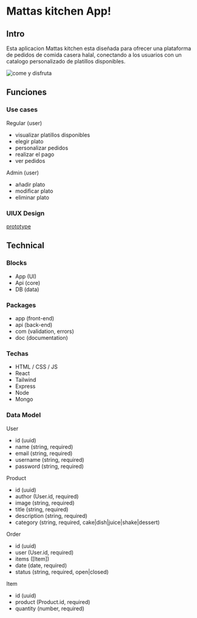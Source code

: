# Mattas kitchen App!

## Intro

Esta aplicacion Mattas kitchen esta diseñada para ofrecer una plataforma de pedidos de comida casera halal, conectando a los usuarios con un catalogo personalizado de platillos disponibles.


![come y disfruta](https://media.giphy.com/media/H6u4NDksxmolG/giphy.gif?cid=ecf05e475qxivt4gzsg7ey1xrqyrgfrfkilh64v1ozlwdn35&ep=v1_gifs_search&rid=giphy.gif&ct=g)

## Funciones

### Use cases


Regular (user)
- visualizar platillos disponibles  
- elegir plato
- personalizar pedidos 
- realizar el pago
- ver pedidos

Admin (user)
- añadir plato 
- modificar plato
- eliminar plato

### UIUX Design

[prototype](https://www.figma.com/design/qdc5IUIuYQX6FRsqGHErNk/Untitled?t=teXDnZ4PyVQK70Cz-1)

## Technical


### Blocks

- App (UI)
- Api (core)
- DB (data)

### Packages

- app (front-end)
- api (back-end)
- com (validation, errors)
- doc (documentation)

### Techas

- HTML / CSS / JS
- React
- Tailwind
- Express
- Node
- Mongo

### Data Model

User
- id (uuid)
- name (string, required)
- email (string, required)
- username (string, required)
- password (string, required)

Product
- id (uuid)
- author (User.id, required)
- image (string, required)
- title (string, required)
- description (string, required)
- category (string, required, cake|dish|juice|shake|dessert)

Order
- id (uuid)
- user (User.id, required)
- items ([Item])
- date (date, required)
- status (string, required, open|closed)

Item 
- id (uuid)
- product (Product.id, required)
- quantity (number, required)